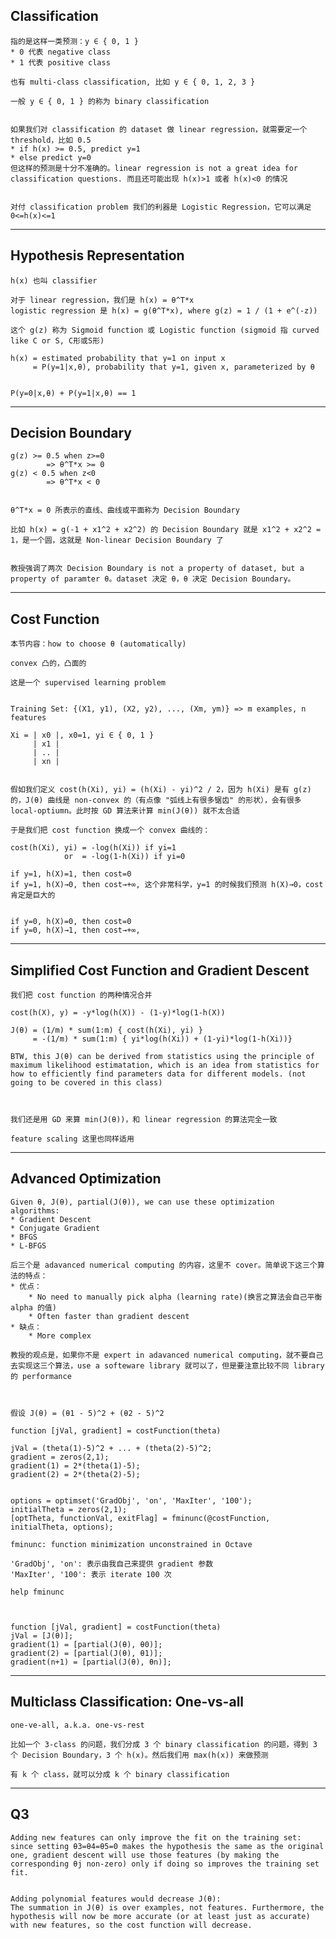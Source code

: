 ## Classification

	指的是这样一类预测：y ∈ { 0, 1 }
	* 0 代表 negative class
	* 1 代表 positive class
	
	也有 multi-class classification, 比如 y ∈ { 0, 1, 2, 3 }
	
	一般 y ∈ { 0, 1 } 的称为 binary classification
	
	
	如果我们对 classification 的 dataset 做 linear regression，就需要定一个 threshold，比如 0.5
	* if h(x) >= 0.5, predict y=1
	* else predict y=0
	但这样的预测是十分不准确的。linear regression is not a great idea for classification questions. 而且还可能出现 h(x)>1 或者 h(x)<0 的情况
	
	
	对付 classification problem 我们的利器是 Logistic Regression，它可以满足 0<=h(x)<=1
	
-----
	
## Hypothesis Representation

	h(x) 也叫 classifier
	
	对于 linear regression，我们是 h(x) = θ^T*x
	logistic regression 是 h(x) = g(θ^T*x), where g(z) = 1 / (1 + e^(-z))
	
	这个 g(z) 称为 Sigmoid function 或 Logistic function (sigmoid 指 curved like C or S, C形或S形)
	
	h(x) = estimated probability that y=1 on input x 
		 = P(y=1|x,θ), probability that y=1, given x, parameterized by θ
	
	
	P(y=0|x,θ) + P(y=1|x,θ) == 1
	
-----

## Decision Boundary

	g(z) >= 0.5 when z>=0 
			=> θ^T*x >= 0
	g(z) < 0.5 when z<0 
			=> θ^T*x < 0
	
	
	θ^T*x = 0 所表示的直线、曲线或平面称为 Decision Boundary
	
	比如 h(x) = g(-1 + x1^2 + x2^2) 的 Decision Boundary 就是 x1^2 + x2^2 = 1，是一个圆，这就是 Non-linear Decision Boundary 了
	
	
	教授强调了两次 Decision Boundary is not a property of dataset, but a property of paramter θ。dataset 决定 θ，θ 决定 Decision Boundary。
	
-----

## Cost Function

	本节内容：how to choose θ (automatically)
	
	convex 凸的，凸面的
	
	这是一个 supervised learning problem
	
	
	Training Set: {(X1, y1), (X2, y2), ..., (Xm, ym)} => m examples, n features
	
	Xi = | x0 |, x0=1, yi ∈ { 0, 1 }
		 | x1 |
		 | .. |
		 | xn |
	
	
	假如我们定义 cost(h(Xi), yi) = (h(Xi) - yi)^2 / 2，因为 h(Xi) 是有 g(z) 的，J(θ) 曲线是 non-convex 的（有点像 "弧线上有很多锯齿" 的形状），会有很多 local-optiumn。此时按 GD 算法来计算 min(J(θ)) 就不太合适
	
	于是我们把 cost function 换成一个 convex 曲线的：
	
	cost(h(Xi), yi) = -log(h(Xi)) if yi=1
				or  = -log(1-h(Xi)) if yi=0	
	
	if y=1, h(X)=1, then cost=0
	if y=1, h(X)→0, then cost→+∞, 这个非常科学，y=1 的时候我们预测 h(X)→0，cost 肯定是巨大的
	
	
	if y=0, h(X)=0, then cost=0
	if y=0, h(X)→1, then cost→+∞,
	
-----

## Simplified Cost Function and Gradient Descent

	我们把 cost function 的两种情况合并
	
	cost(h(X), y) = -y*log(h(X)) - (1-y)*log(1-h(X))
	
	J(θ) = (1/m) * sum(1:m) { cost(h(Xi), yi) }
		 = -(1/m) * sum(1:m) { yi*log(h(Xi)) + (1-yi)*log(1-h(Xi))}
	
	BTW, this J(θ) can be derived from statistics using the principle of maximum likelihood estimatation, which is an idea from statistics for how to efficiently find parameters data for different models. (not going to be covered in this class)
	
	
	
	我们还是用 GD 来算 min(J(θ))，和 linear regression 的算法完全一致
	
	feature scaling 这里也同样适用

-----
	
## Advanced Optimization
	
	Given θ, J(θ), partial(J(θ)), we can use these optimization algorithms:
	* Gradient Descent
	* Conjugate Gradient
	* BFGS
	* L-BFGS
	
	后三个是 adavanced numerical computing 的内容，这里不 cover。简单说下这三个算法的特点：
	* 优点：
		* No need to manually pick alpha (learning rate)(换言之算法会自己平衡 alpha 的值)
		* Often faster than gradient descent
	* 缺点：
		* More complex
		
	教授的观点是，如果你不是 expert in adavanced numerical computing，就不要自己去实现这三个算法，use a softeware library 就可以了，但是要注意比较不同 library 的 performance
	
	
	
	假设 J(θ) = (θ1 - 5)^2 + (θ2 - 5)^2
	
	function [jVal, gradient] = costFunction(theta) 
	
	jVal = (theta(1)-5)^2 + ... + (theta(2)-5)^2; 
	gradient = zeros(2,1); 
	gradient(1) = 2*(theta(1)-5); 
	gradient(2) = 2*(theta(2)-5);
	
	
	options = optimset('GradObj', 'on', 'MaxIter', '100'); 
	initialTheta = zeros(2,1); 
	[optTheta, functionVal, exitFlag] = fminunc(@costFunction, initialTheta, options);
	
	fminunc: function minimization unconstrained in Octave
	
	'GradObj', 'on': 表示由我自己来提供 gradient 参数
	'MaxIter', '100': 表示 iterate 100 次
	
	help fminunc
	
	
	
	function [jVal, gradient] = costFunction(theta) 
	jVal = [J(θ)]; 
	gradient(1) = [partial(J(θ), θ0)]; 
	gradient(2) = [partial(J(θ), θ1)]; 
	gradient(n+1) = [partial(J(θ), θn)];
	
-----

## Multiclass Classification: One-vs-all
	
	one-ve-all, a.k.a. one-vs-rest
	
	比如一个 3-class 的问题，我们分成 3 个 binary classification 的问题，得到 3 个 Decision Boundary，3 个 h(x)。然后我们用 max(h(x)) 来做预测
	
	有 k 个 class，就可以分成 k 个 binary classification
	
-----

## Q3
	
	Adding new features can only improve the fit on the training set: 
	since setting θ3=θ4=θ5=0 makes the hypothesis the same as the original one, gradient descent will use those features (by making the corresponding θj non-zero) only if doing so improves the training set fit.
	
	
	Adding polynomial features would decrease J(θ): 
	The summation in J(θ) is over examples, not features. Furthermore, the hypothesis will now be more accurate (or at least just as accurate) with new features, so the cost function will decrease.
	
	
	
	